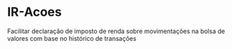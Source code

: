 # IR-Acoes
Facilitar declaração de imposto de renda sobre movimentações na bolsa de valores com base no histórico de transações
